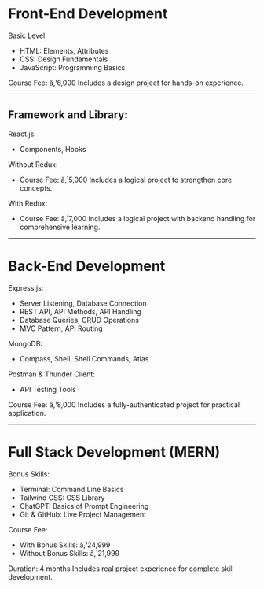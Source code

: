 # Front-End Development

Basic Level:
- HTML: Elements, Attributes
- CSS: Design Fundamentals
- JavaScript: Programming Basics

Course Fee: â‚¹6,000
Includes a design project for hands-on experience.

---

## Framework and Library:

React.js:
- Components, Hooks

Without Redux:
- Course Fee: â‚¹5,000
Includes a logical project to strengthen core concepts.

With Redux:
- Course Fee: â‚¹7,000
Includes a logical project with backend handling for comprehensive learning.

---

# Back-End Development

Express.js:
- Server Listening, Database Connection
- REST API, API Methods, API Handling
- Database Queries, CRUD Operations
- MVC Pattern, API Routing

MongoDB:
- Compass, Shell, Shell Commands, Atlas

Postman & Thunder Client:
- API Testing Tools

Course Fee: â‚¹8,000
Includes a fully-authenticated project for practical application.

---

# Full Stack Development (MERN)

Bonus Skills:
- Terminal: Command Line Basics
- Tailwind CSS: CSS Library
- ChatGPT: Basics of Prompt Engineering
- Git & GitHub: Live Project Management

Course Fee:
- With Bonus Skills: â‚¹24,999
- Without Bonus Skills: â‚¹21,999

Duration: 4 months
Includes real project experience for complete skill development.
